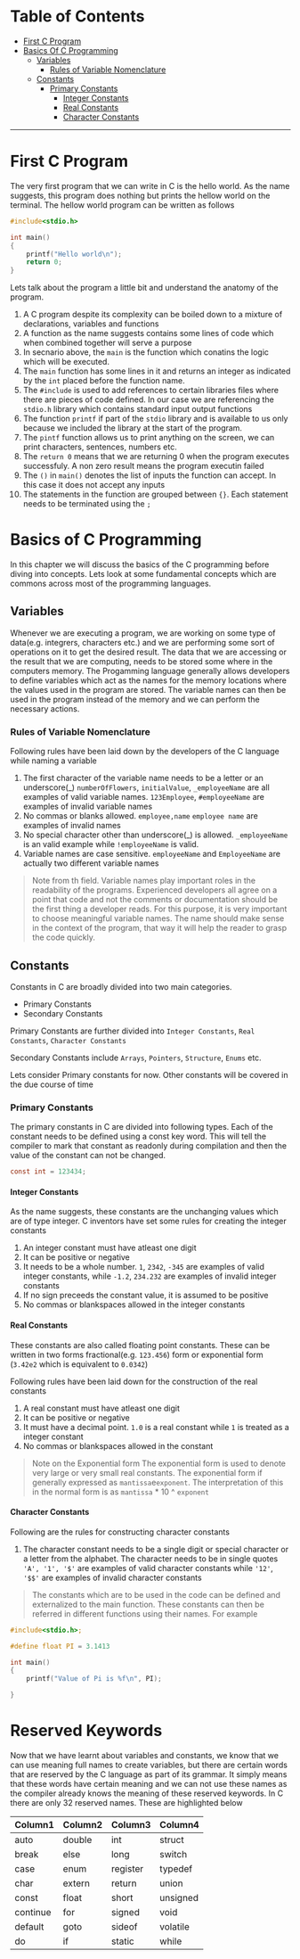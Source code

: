 # Table of Contents
* [First C Program](#first-c-program)
* [Basics Of C Programming](#basics-of-c-programming)
    * [Variables](#variables)
        * [Rules of Variable Nomenclature](#rules-of-variable-nomenclature)
    * [Constants](#constants)
        * [Primary Constants](#primary-constants)
            * [Integer Constants](#integer-constants)
            * [Real Constants](#real-constants)
            * [Character Constants](#character-constants)

---

# First C Program

The very first program that we can write in C is the hello world. As the name suggests, this program does nothing but prints the hellow world on the terminal. The hellow world program can be written as follows

```C
#include<stdio.h>

int main()
{
    printf("Hello world\n");
    return 0;
}
```

Lets talk about the program a little bit and understand the anatomy of the program.
1. A C program despite its complexity can be boiled down to a mixture of declarations, variables and functions
2. A function as the name suggests contains some lines of code which when combined together will serve a purpose
3. In secnario above, the `main` is the function which conatins the logic which will be executed.
4. The `main` function has some lines in it and returns an integer as indicated by the `int` placed before the function name.
5. The `#include` is used to add references to certain libraries files where there are pieces of code defined. In our case we are referencing the `stdio.h` library which contains standard input output functions
6. The function `printf` if part of the `stdio` library and is available to us only because we included the library at the start of the program.
7. The `pintf` function allows us to print anything on the screen, we can print characters, sentences, numbers etc.
8. The `return 0` means that we are returning 0 when the program executes successfuly. A non zero result means the program executin failed
9. The `()` in  `main()` denotes the list of inputs the function can accept. In this case it does not accept any inputs
10. The statements in the function are grouped between `{}`. Each statement needs to be terminated using the `;`



# Basics of C Programming
 In this chapter we will discuss the basics of the C programming before diving into concepts. Lets look at some fundamental concepts which are commons across most of the programming languages.

 ## Variables

 Whenever we are executing a program, we are working on some type of data(e.g. integrers, characters etc.) and we are performing some sort of operations on it to get the desired result. The data that we are accessing or the result that we are computing, needs to be stored some where in the computers memory. The Progamming language generally allows developers to define variables which act as the names for the memory locations where the values used in the program are stored. The variable names can then be used in the program instead of the memory and we can perform the necessary actions.

 ### Rules of Variable Nomenclature

 Following rules have been laid down by the developers of the C language while naming a variable

 1. The first character of the variable name needs to be a letter or an underscore(_)
 `numberOfFlowers`, `initialValue`, `_employeeName` are all examples of valid variable names. `123Employee`, `#employeeName` are examples of invalid variable names
 2. No commas or blanks allowed. `employee,name` `employee name` are examples of invalid names
 3. No special character other than underscore(_) is allowed. `_employeeName` is an valid example while `!employeeName` is valid.
 4. Variable names are case sensitive. `employeeName` and `EmployeeName` are actually two different variable names

> Note from th field. Variable names play important roles in the readability of the programs. Experienced developers all agree on a point that code and not the comments or documentation should be the first thing a developer reads. For this purpose, it is very important to choose meaningful variable names. The name should make sense in the context of the program, that way it will help the reader to grasp the code quickly.

## Constants

Constants in C are broadly divided into two main categories.
* Primary Constants
* Secondary Constants

Primary Constants are further divided into `Integer Constants`, `Real Constants`, `Character Constants`

Secondary Constants include `Arrays`, `Pointers`, `Structure`, `Enums` etc.

Lets consider Primary constants for now. Other constants will be covered in the due course of time

### Primary Constants

The primary constants in C are divided into following types. Each of the constant needs to be defined using a  const key word. This will tell the compiler to mark that constant as readonly during compilation and then the value of the constant can not be changed.

```C
const int = 123434;
```

#### Integer Constants

As the name suggests, these constants are the unchanging values which are of type integer. C inventors have set some rules for creating the integer constants
1. An integer constant must have atleast one digit
2. It can be positive or negative
3. It needs to be a whole number. `1`, `2342`, `-345` are examples of valid integer constants, while `-1.2`, `234.232` are examples of invalid integer constants
4. If no sign preceeds the constant value, it is assumed to be positive
5. No commas or blankspaces allowed in the integer constants

#### Real Constants
These constants are also called floating point constants. These can be written in two forms fractional(e.g. `123.456`) form or exponential form (`3.42e2` which is equivalent to `0.0342`)

Following rules have been laid down for the construction of the real constants
1. A real constant must have atleast one digit
2. It can be positive or negative
3. It must have a decimal point. `1.0` is a real constant while `1` is treated as a integer constant
4. No commas or blankspaces allowed in the constant

> Note on the Exponential form
The exponential form is used to denote very large or very small real constants. The exponential form if generally expressed as `mantissa`e`exponent`. The interpretation of this in the normal form is as `mantissa` * 10 ^ `exponent`

#### Character Constants

Following are the rules for constructing character constants
1. The character constant needs to be a single digit or special character or a letter from the alphabet. The character needs to be in single quotes
`'A', '1', '$'` are examples of valid character constants while `'12'`, `'$$'` are examples of invalid character constants


>The constants which are to be used in the code can be defined and externalized to the main function. These constants can then be referred in different functions using their names.
For example
>
```C
#include<stdio.h>;

#define float PI = 3.1413

int main()
{
    printf("Value of Pi is %f\n", PI);

}
```


# Reserved Keywords

Now that we have learnt about variables and constants, we know that we can use meaning full names to create variables, but there are certain words that are reserved by the C language as part of its grammar. It simply means that these words have certain meaning and we can not use these names as the compiler already knows the meaning of these reserved keywords. In C there are only 32 reserved names. These are highlighted below

|Column1|Column2|Column3|Column4|
|----|----|----|-----|
|auto|double|int|struct|
|break|else|long|switch|
|case|enum|register|typedef|
|char|extern|return|union|
|const|float|short|unsigned|
|continue|for|signed|void|
|default|goto|sideof|volatile|
|do|if|static|while|